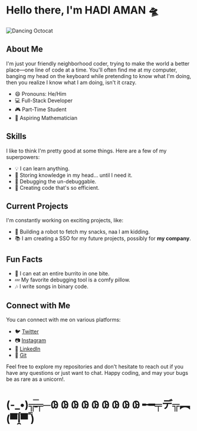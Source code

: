 # Hello there, I'm HADI AMAN                                                                                                              🛸

![Dancing Octocat](https://media.giphy.com/media/KzJkzjggfGN5Py6nkT/giphy.gif)

## About Me

I'm just your friendly neighborhood coder, trying to make the world a better place—one line of code at a time. You'll often find me at my computer, banging my head on the keyboard while pretending to know what I'm doing, then you realize I know what I am doing, isn't it crazy.

- 😄 Pronouns: He/Him
- 💻 Full-Stack Developer
- 🎮 Part-Time Student
- 🚀 Aspiring Mathematician

## Skills

I like to think I'm pretty good at some things. Here are a few of my superpowers:

- 💡 I can learn anything.
- 💾 Storing knowledge in my head... until I need it.
- 🚀 Debugging the un-debuggable.
- 🌟 Creating code that's so efficient.

## Current Projects

I'm constantly working on exciting projects, like:

- 🤖 Building a robot to fetch my snacks, naa I am kidding.
- 📚 I am creating a SSO for my future projects, possibly for **my company**.

## Fun Facts

- 🌮 I can eat an entire burrito in one bite.
- 💤 My favorite debugging tool is a comfy pillow.
- 🎶 I write songs in binary code.

## Connect with Me

You can connect with me on various platforms:

- 🐦 [Twitter](https://twitter.com/_hadiaman_)
- 📷 [Instagram](https://instagram.com/_hadi.aman_)
- 🚀 [LinkedIn](https://www.linkedin.com/in/hadiaman)
- 💼 [Git](https://github.com/thehadiaman?tab=repositories)

Feel free to explore my repositories and don't hesitate to reach out if you have any questions or just want to chat. Happy coding, and may your bugs be as rare as a unicorn!.



# 
# (-_•)╦̵̵̿╤─𐐘      𐐘     𐐘     𐐘      𐐘     𐐘      𐐘       𐐘  𐐘 ╾━╤デ╦︻ (▀̿ĺ̯▀̿ ̿)

